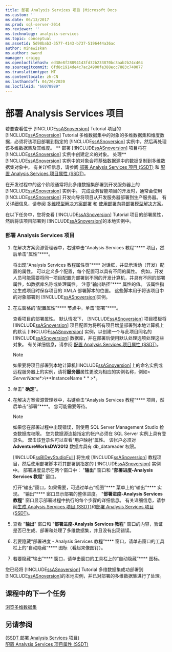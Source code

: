 ```yaml
---
title: 部署 Analysis Services 项目 |Microsoft Docs
ms.custom: ''
ms.date: 06/13/2017
ms.prod: sql-server-2014
ms.reviewer: ''
ms.technology: analysis-services
ms.topic: conceptual
ms.assetid: 5d98bab3-3577-4143-b737-5196444a36ac
author: minewiskan
ms.author: owend
manager: craigg
ms.openlocfilehash: ed38e8f28894143fd32b233870bc3aab2b24c464
ms.sourcegitcommit: 6fd8c1914de4c7ac24900fe388ecc7883c740077
ms.translationtype: MT
ms.contentlocale: zh-CN
ms.lasthandoff: 04/26/2020
ms.locfileid: "66078989"
---
```

# <a name="deploying-an-analysis-services-project"></a>部署 Analysis Services 项目
  若要查看位于 [!INCLUDE[ssASnoversion](../includes/ssasnoversion-md.md)] Tutorial 项目的 [!INCLUDE[ssASnoversion](../includes/ssasnoversion-md.md)] Tutorial 多维数据集中的对象的多维数据集和维度数据，必须将该项目部署到指定的 [!INCLUDE[ssASnoversion](../includes/ssasnoversion-md.md)] 实例中，然后再处理该多维数据集及其维度。 ** 部署 [!INCLUDE[ssASnoversion](../includes/ssasnoversion-md.md)] 项目将在 [!INCLUDE[ssASnoversion](../includes/ssasnoversion-md.md)] 实例中创建定义的对象。 处理**[!INCLUDE[ssASnoversion](../includes/ssasnoversion-md.md)] 实例中的对象会将基础数据源中的数据复制到多维数据集对象中。 有关详细信息，请参阅 [部署 Analysis Services 项目 (SSDT)](multidimensional-models/deploy-analysis-services-projects-ssdt.md) 和 [配置 Analysis Services 项目属性 (SSDT)](multidimensional-models/configure-analysis-services-project-properties-ssdt.md)。  
  
 在开发过程中的这个阶段通常将此多维数据集部署到开发服务器上的 [!INCLUDE[ssASnoversion](../includes/ssasnoversion-md.md)] 实例中。 完成业务智能项目的开发时，通常会使用 [!INCLUDE[ssASnoversion](../includes/ssasnoversion-md.md)] 开发向导将项目从开发服务器部署到生产服务器。 有关详细信息，请参阅 [多维模型解决方案部署](multidimensional-models/multidimensional-model-solution-deployment.md) 和 [使用部署向导部署模型解决方案](multidimensional-models/deploy-model-solutions-using-the-deployment-wizard.md)。  
  
 在以下任务中，您将查看 [!INCLUDE[ssASnoversion](../includes/ssasnoversion-md.md)] Tutorial 项目的部署属性，然后将该项目部署到 [!INCLUDE[ssASnoversion](../includes/ssasnoversion-md.md)]的本地实例中。  
  
### <a name="to-deploy-the-analysis-services-project"></a>部署 Analysis Services 项目  
  
1.  在解决方案资源管理器中，右键单击“Analysis Services 教程”**** 项目，然后单击“属性”****。  
  
     将出现“Analysis Services 教程属性页”**** 对话框，并显示活动（开发）配置的属性。 可以定义多个配置，每个配置可以具有不同的属性。 例如，开发人员可能需要将同一项目配置为部署到不同的开发计算机，并具有不同的部署属性，如数据库名称或处理属性。 注意“输出路径”**** 属性的值。 该属性指定生成项目时保存项目的 XMLA 部署脚本的位置。 这些脚本用于将该项目中的对象部署到 [!INCLUDE[ssASnoversion](../includes/ssasnoversion-md.md)]实例。  
  
2.  在左窗格的“配置属性”**** 节点中，单击“部署”****。  
  
     查看项目的部署属性。 默认情况下， [!INCLUDE[ssASnoversion](../includes/ssasnoversion-md.md)] 项目模板将 [!INCLUDE[ssASnoversion](../includes/ssasnoversion-md.md)] 项目配置为将所有项目增量部署到本地计算机上的默认 [!INCLUDE[ssASnoversion](../includes/ssasnoversion-md.md)] 实例，以创建一个与此项目同名的 [!INCLUDE[ssASnoversion](../includes/ssasnoversion-md.md)] 数据库，并在部署后使用默认处理选项处理这些对象。 有关详细信息，请参阅 [配置 Analysis Services 项目属性 (SSDT)](multidimensional-models/configure-analysis-services-project-properties-ssdt.md)。  
  
    > [!NOTE]  
    >  如果要将项目部署到本地计算机[!INCLUDE[ssASnoversion](../includes/ssasnoversion-md.md)]上的命名实例或远程服务器上的实例，请将**服务器**属性更改为相应的实例名称，例如\< *ServerName**>\\**InstanceName * * >*。  
  
3.  单击" **确定**"。  
  
4.  在解决方案资源管理器中，右键单击“Analysis Services 教程”**** 项目，然后单击“部署”****。 您可能需要等待。  
  
    > [!NOTE]  
    >  如果您在部署过程中出现错误，则使用 SQL Server Management Studio 检查数据库权限。 您为数据源连接指定的帐户必须在 SQL Server 实例上具有登录名。 双击该登录名可以查看“用户映射”属性。 该帐户必须对 **AdventureWorksDW2012** 数据库具有 db_datareader 权限。  
  
     [!INCLUDE[ssBIDevStudioFull](../includes/ssbidevstudiofull-md.md)] 将生成 [!INCLUDE[ssASnoversion](../includes/ssasnoversion-md.md)] 教程项目，然后使用部署脚本将其部署到指定的 [!INCLUDE[ssASnoversion](../includes/ssasnoversion-md.md)] 实例中。 部署进度显示在两个窗口中： "**输出**" 窗口和 "**部署进度-Analysis Services 教程**" 窗口。  
  
     打开“输出”窗口，如果需要，可通过单击“视图”**** 菜单上的“输出”**** 实现。 “输出”**** 窗口显示部署的整体进度。 "**部署进度-Analysis Services 教程**" 窗口显示部署过程中执行的每个步骤的详细信息。 有关详细信息，请参阅[生成 Analysis Services 项目 (SSDT)](multidimensional-models/build-analysis-services-projects-ssdt.md)和[部署 Analysis Services 项目 (SSDT)](multidimensional-models/deploy-analysis-services-projects-ssdt.md)。  
  
5.  查看 "**输出**" 窗口和 "**部署进度-Analysis Services 教程**" 窗口的内容，验证是否已生成、部署和处理了多维数据集，并且没有出现错误。  
  
6.  若要隐藏“部署进度 - Analysis Services 教程”**** 窗口，请单击窗口的工具栏上的“自动隐藏”**** 图标（看起来像图钉）。  
  
7.  若要隐藏“输出”**** 窗口，请单击窗口的工具栏上的“自动隐藏”**** 图标。  
  
 您已经将 [!INCLUDE[ssASnoversion](../includes/ssasnoversion-md.md)] Tutorial 多维数据集成功部署到 [!INCLUDE[ssASnoversion](../includes/ssasnoversion-md.md)]的本地实例，并已对部署的多维数据集进行了处理。  
  
## <a name="next-task-in-lesson"></a>课程中的下一个任务  
 [浏览多维数据集](lesson-2-6-browsing-the-cube.md)  
  
## <a name="see-also"></a>另请参阅  
 [&#40;SSDT 部署 Analysis Services 项目&#41;](multidimensional-models/deploy-analysis-services-projects-ssdt.md)   
 [配置 Analysis Services 项目属性 (SSDT)](multidimensional-models/configure-analysis-services-project-properties-ssdt.md)  
  
  

